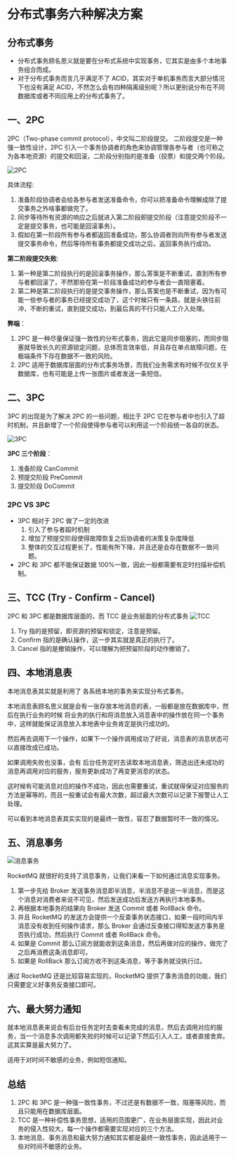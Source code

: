 # 分布式事务六种解决方案

## 分布式事务

* 分布式事务顾名思义就是要在分布式系统中实现事务，它其实是由多个本地事务组合而成。
* 对于分布式事务而言几乎满足不了 ACID，其实对于单机事务而言大部分情况下也没有满足 ACID，不然怎么会有四种隔离级别呢？所以更别说分布在不同数据库或者不同应用上的分布式事务了。

## 一、2PC

2PC（Two-phase commit protocol），中文叫二阶段提交。 二阶段提交是一种强一致性设计，2PC 引入一个事务协调者的角色来协调管理各参与者（也可称之为各本地资源）的提交和回滚，二阶段分别指的是准备（投票）和提交两个阶段。

![2PC](https://monaco-cdn.oss-cn-shanghai.aliyuncs.com/aaf764d2-2cd0-4918-a436-b69b158beee0.jpg)

具体流程:

1. 准备阶段协调者会给各参与者发送准备命令，你可以把准备命令理解成除了提交事务之外啥事都做完了。
2. 同步等待所有资源的响应之后就进入第二阶段即提交阶段（注意提交阶段不一定是提交事务，也可能是回滚事务）。
3. 假如在第一阶段所有参与者都返回准备成功，那么协调者则向所有参与者发送提交事务命令，然后等待所有事务都提交成功之后，返回事务执行成功。

**第二阶段提交失败**:

1. 第一种是第二阶段执行的是回滚事务操作，那么答案是不断重试，直到所有参与者都回滚了，不然那些在第一阶段准备成功的参与者会一直阻塞着。
2. 第二种是第二阶段执行的是提交事务操作，那么答案也是不断重试，因为有可能一些参与者的事务已经提交成功了，这个时候只有一条路，就是头铁往前冲，不断的重试，直到提交成功，到最后真的不行只能人工介入处理。

**弊端**：

1. 2PC 是一种尽量保证强一致性的分布式事务，因此它是同步阻塞的，而同步阻塞就导致长久的资源锁定问题，总体而言效率低，并且存在单点故障问题，在极端条件下存在数据不一致的风险。
2. 2PC 适用于数据库层面的分布式事务场景，而我们业务需求有时候不仅仅关乎数据库，也有可能是上传一张图片或者发送一条短信。

## 二、3PC

3PC 的出现是为了解决 2PC 的一些问题，相比于 2PC 它在参与者中也引入了超时机制，并且新增了一个阶段使得参与者可以利用这一个阶段统一各自的状态。 

![3PC](https://monaco-cdn.oss-cn-shanghai.aliyuncs.com/0396caf8-e528-48db-bf7c-d747129a481d.jpg)

**3PC 三个阶段**：

1. 准备阶段 CanCommit
2. 预提交阶段 PreCommit
3. 提交阶段 DoCommit

### 2PC VS 3PC

* 3PC 相对于 2PC 做了一定的改进
  1. 引入了参与者超时机制
  2. 增加了预提交阶段使得故障恢复之后协调者的决策复杂度降低
  3. 整体的交互过程更长了，性能有所下降，并且还是会存在数据不一致问题。
* 2PC 和 3PC 都不能保证数据 100%一致，因此一般都需要有定时扫描补偿机制。

## 三、TCC \(Try - Confirm - Cancel\)

2PC 和 3PC 都是数据库层面的，而 TCC 是业务层面的分布式事务 ![TCC](https://monaco-cdn.oss-cn-shanghai.aliyuncs.com/1823a3c0-a4d6-4f30-8ca9-20fceed02fb8.jpg)

1. Try 指的是预留，即资源的预留和锁定，注意是预留。
2. Confirm 指的是确认操作，这一步其实就是真正的执行了。
3. Cancel 指的是撤销操作，可以理解为把预留阶段的动作撤销了。

## 四、本地消息表

本地消息表其实就是利用了 各系统本地的事务来实现分布式事务。

本地消息表顾名思义就是会有一张存放本地消息的表，一般都是放在数据库中，然后在执行业务的时候 将业务的执行和将消息放入消息表中的操作放在同一个事务中，这样就能保证消息放入本地表中业务肯定是执行成功的。

然后再去调用下一个操作，如果下一个操作调用成功了好说，消息表的消息状态可以直接改成已成功。

如果调用失败也没事，会有 后台任务定时去读取本地消息表，筛选出还未成功的消息再调用对应的服务，服务更新成功了再变更消息的状态。

这时候有可能消息对应的操作不成功，因此也需要重试，重试就得保证对应服务的方法是幂等的，而且一般重试会有最大次数，超过最大次数可以记录下报警让人工处理。

可以看到本地消息表其实实现的是最终一致性，容忍了数据暂时不一致的情况。

## 五、消息事务

![&#x6D88;&#x606F;&#x4E8B;&#x52A1;](https://monaco-cdn.oss-cn-shanghai.aliyuncs.com/ce4bc3c9-7d7d-4f9a-a9c6-e047c4326e87.jpg)

RocketMQ 就很好的支持了消息事务，让我们来看一下如何通过消息实现事务。

1. 第一步先给 Broker 发送事务消息即半消息，半消息不是说一半消息，而是这个消息对消费者来说不可见，然后发送成功后发送方再执行本地事务。
2. 再根据本地事务的结果向 Broker 发送 Commit 或者 RollBack 命令。
3. 并且 RocketMQ 的发送方会提供一个反查事务状态接口，如果一段时间内半消息没有收到任何操作请求，那么 Broker 会通过反查接口得知发送方事务是否执行成功，然后执行 Commit 或者 RollBack 命令。
4. 如果是 Commit 那么订阅方就能收到这条消息，然后再做对应的操作，做完了之后再消费这条消息即可。
5. 如果是 RollBack 那么订阅方收不到这条消息，等于事务就没执行过。

通过 RocketMQ 还是比较容易实现的，RocketMQ 提供了事务消息的功能，我们只需要定义好事务反查接口即可。

## 六、最大努力通知

就本地消息表来说会有后台任务定时去查看未完成的消息，然后去调用对应的服务，当一个消息多次调用都失败的时候可以记录下然后引入人工，或者直接舍弃。这其实算是最大努力了。

适用于对时间不敏感的业务，例如短信通知。

## 总结

1. 2PC 和 3PC 是一种强一致性事务，不过还是有数据不一致，阻塞等风险，而且只能用在数据库层面。
2. TCC 是一种补偿性事务思想，适用的范围更广，在业务层面实现，因此对业务的侵入性较大，每一个操作都需要实现对应的三个方法。
3. 本地消息、事务消息和最大努力通知其实都是最终一致性事务，因此适用于一些对时间不敏感的业务。


